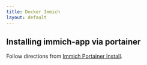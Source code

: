 ```yaml
---
title: Docker Immich
layout: default
---
```


## Installing immich-app via portainer

Follow directions from [Immich Portainer Install](https://immich.app/docs/install/portainer).


